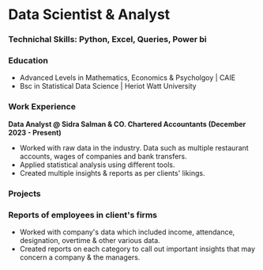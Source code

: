 # Data Scientist & Analyst

### Technichal Skills: Python, Excel, Queries, Power bi

### Education
- Advanced Levels in Mathematics, Economics & Psycholgoy | CAIE 
- Bsc in Statistical Data Science | Heriot Watt University

### Work Experience
**Data Analyst @ Sidra Salman & CO. Chartered Accountants (December 2023 - Present)**
- Worked with raw data in the industry. Data such as multiple restaurant accounts, wages of companies and bank transfers.
- Applied statistical analysis using different tools.
- Created multiple insights & reports as per clients' likings.

### Projects
### Reports of employees in client's firms
- Worked with company's data which included income, attendance, designation, overtime & other various data.
- Created reports on each category to call out important insights that may concern a company & the managers.

